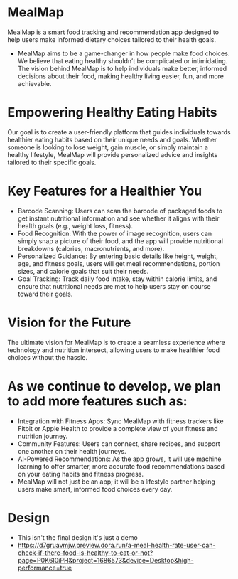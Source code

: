 # MealMap
MealMap is a smart food tracking and recommendation app designed to help users make informed dietary choices tailored to their health goals.

- MealMap aims to be a game-changer in how people make food choices. We believe that eating healthy shouldn’t be complicated or intimidating. The vision behind MealMap is to help individuals make better, informed decisions about their food, making healthy living easier, fun, and more achievable.

# Empowering Healthy Eating Habits
Our goal is to create a user-friendly platform that guides individuals towards healthier eating habits based on their unique needs and goals. Whether someone is looking to lose weight, gain muscle, or simply maintain a healthy lifestyle, MealMap will provide personalized advice and insights tailored to their specific goals.

# Key Features for a Healthier You
- Barcode Scanning: Users can scan the barcode of packaged foods to get instant nutritional information and see whether it aligns with their health goals (e.g., weight loss, fitness).
- Food Recognition: With the power of image recognition, users can simply snap a picture of their food, and the app will provide nutritional breakdowns (calories, macronutrients, and more).
- Personalized Guidance: By entering basic details like height, weight, age, and fitness goals, users will get meal recommendations, portion sizes, and calorie goals that suit their needs.
- Goal Tracking: Track daily food intake, stay within calorie limits, and ensure that nutritional needs are met to help users stay on course toward their goals.

# Vision for the Future
The ultimate vision for MealMap is to create a seamless experience where technology and nutrition intersect, allowing users to make healthier food choices without the hassle. 

# As we continue to develop, we plan to add more features such as:
- Integration with Fitness Apps: Sync MealMap with fitness trackers like Fitbit or Apple Health to provide a complete view of your fitness and nutrition journey.
- Community Features: Users can connect, share recipes, and support one another on their health journeys.
- AI-Powered Recommendations: As the app grows, it will use machine learning to offer smarter, more accurate food recommendations based on your eating habits and fitness progress.
- MealMap will not just be an app; it will be a lifestyle partner helping users make smart, informed food choices every day.


# Design 
- This isn't the final design it's just a demo
- https://d7gruavmjw.preview.dora.run/a-meal-health-rate-user-can-check-if-there-food-is-healthy-to-eat-or-not?page=P0K6I0iPH&project=1686573&device=Desktop&high-performance=true
